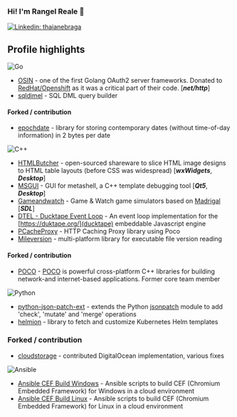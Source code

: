 ### Hi! I'm Rangel Reale 👋

[![Linkedin: thaianebraga](https://img.shields.io/badge/-rangelreale-blue?style=flat-square&logo=Linkedin&logoColor=white&link=https://www.linkedin.com/in/rangel-reale-6144312a/)](https://www.linkedin.com/in/rangel-reale-6144312a/)

## Profile highlights

![Go](https://img.shields.io/badge/go-%2300ADD8.svg?style=for-the-badge&logo=go&logoColor=white)


* [OSIN](https://github.com/RangelReale/osin) -  one of the first Golang OAuth2 server frameworks. Donated to [RedHat/Openshift](https://github.com/openshift/osin) as it was a critical part of their code. [***net/http***]
* [sqldimel](https://github.com/RangelReale/sqldimel) - SQL DML query builder

#### Forked / contribution

* [epochdate](https://github.com/RangelReale/epochdate) - library for storing contemporary dates (without time-of-day information) in 2 bytes per date


![C++](https://img.shields.io/badge/c++-%2300599C.svg?style=for-the-badge&logo=c%2B%2B&logoColor=white)


* [HTMLButcher](https://github.com/RangelReale/htmlbutcher) - open-sourced shareware to slice HTML image designs to HTML table layouts (before CSS was widespread) [***wxWidgets***, ***Desktop***]
* [MSGUI](https://github.com/RangelReale/msgui) - GUI for metashell, a C++ template debugging tool [***Qt5***, ***Desktop***]
* [Gameandwatch](https://github.com/RangelReale/gameandwatch) - Game & Watch game simulators based on [Madrigal](http://www.madrigaldesign.it/sim/) [***SDL***]
* [DTEL - Ducktape Event Loop](https://github.com/RangelReale/dtel) - An event loop implementation for the [https://duktape.org/](ducktape) embeddable Javascript engine
* [PCacheProxy](https://github.com/RangelReale/pcacheproxy) - HTTP Caching Proxy library using Poco
* [Mileversion](https://github.com/RangelReale/mileversion) - multi-platform library for executable file version reading

#### Forked / contribution

* [POCO](https://github.com/RangelReale/poco) - [POCO](https://github.com/pocoproject/poco) is powerful cross-platform C++ libraries for building network-and internet-based applications. Former core team member


![Python](https://img.shields.io/badge/python-3670A0?style=for-the-badge&logo=python&logoColor=ffdd54)


* [python-json-patch-ext](https://github.com/RangelReale/python-json-patch-ext) - extends the Python [jsonpatch](https://github.com/stefankoegl/python-json-patch) module to add 'check', 'mutate' and 'merge' operations
* [helmion](https://github.com/RangelReale/helmion) - library to fetch and customize Kubernetes Helm templates

### Forked / contribution

* [cloudstorage](https://github.com/scottwernervt/cloudstorage) - contributed DigitalOcean implementation, various fixes


![Ansible](https://img.shields.io/badge/ansible-%231A1918.svg?style=for-the-badge&logo=ansible&logoColor=white)


* [Ansible CEF Build Windows](https://github.com/RangelReale/ansible-cef-build-windows) - Ansible scripts to build CEF (Chromium Embedded Framework) for Windows in a cloud environment
* [Ansible CEF Build Linux](https://github.com/RangelReale/ansible-cef-build-linux) - Ansible scripts to build CEF (Chromium Embedded Framework) for Linux in a cloud environment


<!--
**RangelReale/RangelReale** is a ✨ _special_ ✨ repository because its `README.md` (this file) appears on your GitHub profile.

Here are some ideas to get you started:

- 🔭 I’m currently working on ...
- 🌱 I’m currently learning ...
- 👯 I’m looking to collaborate on ...
- 🤔 I’m looking for help with ...
- 💬 Ask me about ...
- 📫 How to reach me: ...
- 😄 Pronouns: ...
- ⚡ Fun fact: ...
-->
